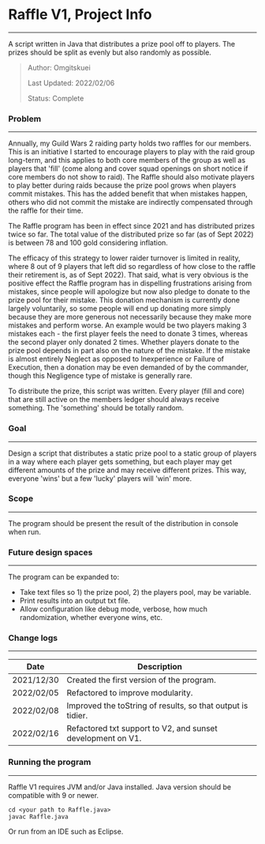 # Raffle V1, Project Info
---
A script written in Java that distributes a prize pool off to players.
The prizes should be split as evenly but also randomly as possible.

> Author: Omgitskuei
> 
> Last Updated: 2022/02/06
> 
> Status: Complete

### Problem
---
Annually, my Guild Wars 2 raiding party holds two raffles for our members. This is an initiative I started to 
encourage players to play with the raid group long-term, and this applies to both core members of the group as
well as players that 'fill' (come along and cover squad openings on short notice if core members do not show
to raid). The Raffle should also motivate players to play better during raids because the prize pool grows
when players commit mistakes. This has the added benefit that when mistakes happen, others who did not commit
the mistake are indirectly compensated through the raffle for their time.

The Raffle program has been in effect since 2021 and has distributed prizes twice so far. The total value of 
the distributed prize so far (as of Sept 2022) is between 78 and 100 gold considering inflation.

The efficacy of this strategy to lower raider turnover is limited in reality, where 8 out of 9 players that 
left did so regardless of how close to the raffle their retirement is, as of Sept 2022).
That said, what is very obvious is the positive effect the Raffle program has in dispelling frustrations 
arising from mistakes, since people will apologize but now also pledge to donate to the prize pool for their 
mistake. This donation mechanism is currently done largely voluntarily, so some people will end up donating 
more simply because they are more generous not necessarily because they make more mistakes and perform worse.
An example would be two players making 3 mistakes each - the first player feels the need to donate 3 times, 
whereas the second player only donated 2 times.
Whether players donate to the prize pool depends in part also on the nature of the mistake. If the mistake 
is almost entirely Neglect as opposed to Inexperience or Failure of Execution, then a donation may be even 
demanded of by the commander, though this Negligence type of mistake is generally rare.

To distribute the prize, this script was written. Every player (fill and core) that are still active on the 
members ledger should always receive something. The 'something' should be totally random.

### Goal
---
Design a script that distributes a static prize pool to a static group of players in a way where each player
gets something, but each player may get different amounts of the prize and may receive different prizes.
This way, everyone 'wins' but a few 'lucky' players will 'win' more.

### Scope
---
The program should be present the result of the distribution in console when run.

### Future design spaces
---
The program can be expanded to:
- Take text files so 1) the prize pool, 2) the players pool, may be variable.
- Print results into an output txt file.
- Allow configuration like debug mode, verbose, how much randomization, whether everyone wins, etc.

### Change logs
---
| Date | Description |
| ------ | ------ |
| 2021/12/30 | Created the first version of the program. |
| 2022/02/05 | Refactored to improve modularity. |
| 2022/02/08 | Improved the toString of results, so that output is tidier. |
| 2022/02/16 | Refactored txt support to V2, and sunset development on V1. |

### Running the program
---
Raffle V1 requires JVM and/or Java installed. Java version should be compatible with 9 or newer.
```console
cd <your path to Raffle.java>
javac Raffle.java
```
Or run from an IDE such as Eclipse.
